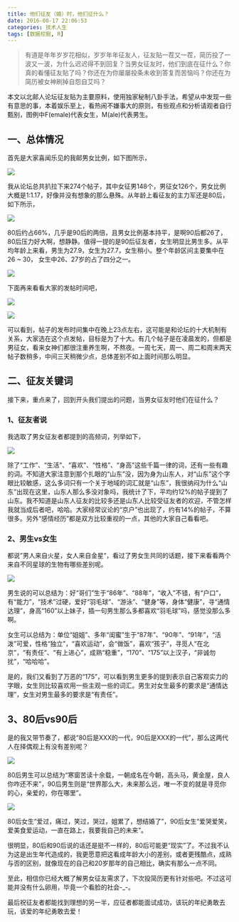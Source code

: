 ```yaml
---
title: 他们征友（婚）时，他们征什么？
date: 2016-08-17 22:06:53
categories: 技术人生
tags: [数据挖掘, R]
---
```


> 有道是年年岁岁花相似，岁岁年年征友人，征友贴一茬又一茬，简历投了一波又一波，为什么迟迟得不到回复？当男女征友时，他们到底在征什么？你真的看懂征友贴了吗？你还在为你屡屡投条未收到答复而苦恼吗？你还在为简历被女神刷掉自怨自艾吗？

<!-- more -->

本文以北邮人论坛征友贴为主要原料，使用独家秘制八卦手法，希望从中发现一些有意思的事，本着娱乐至上，看热闹不嫌事大的原则，有些观点和分析请观者自行甄别，图例中F(emale)代表女生，M(ale)代表男生。

## 一、总体情况

首先是大家喜闻乐见的我邮男女比例，如下图所示，

![](https://wocanmei-hexo.nos-eastchina1.126.net/%E4%BB%96%E4%BB%AC%E5%BE%81%E5%8F%8B%EF%BC%88%E5%A9%9A%EF%BC%89%E6%97%B6%EF%BC%8C%E4%BB%96%E4%BB%AC%E5%BE%81%E4%BB%80%E4%B9%88/1-1%20%E7%94%B7%E5%A5%B3%E6%95%B0%E9%87%8F%E5%AF%B9%E6%AF%94.png)

我从论坛总共扒拉下来274个帖子，其中女征男148个，男征女126个，男女比例大概是1:1.17，好像并没有想象的那么悬殊。从年龄上看征友的主力军还是80后，如下所示，

![](https://wocanmei-hexo.nos-eastchina1.126.net/%E4%BB%96%E4%BB%AC%E5%BE%81%E5%8F%8B%EF%BC%88%E5%A9%9A%EF%BC%89%E6%97%B6%EF%BC%8C%E4%BB%96%E4%BB%AC%E5%BE%81%E4%BB%80%E4%B9%88/1-2%20%E7%94%B7%E5%A5%B3%E6%95%B0%E9%87%8F%E5%AF%B9%E6%AF%94%EF%BC%88%E5%88%86%E5%B9%B4%E4%BB%A3%EF%BC%89.png)

80后约占66%，几乎是90后的两倍，且男女比例基本持平，是啊90后都26了，80后压力好大啊，想静静。值得一提的是90后征友者，女生明显比男生多。从平均年龄上来看，男生为27.9，女生为27.7，女生稍小。整个年龄区间主要集中在26 ~ 30， 女生中26、27岁的占了四分之一。

![](https://wocanmei-hexo.nos-eastchina1.126.net/%E4%BB%96%E4%BB%AC%E5%BE%81%E5%8F%8B%EF%BC%88%E5%A9%9A%EF%BC%89%E6%97%B6%EF%BC%8C%E4%BB%96%E4%BB%AC%E5%BE%81%E4%BB%80%E4%B9%88/1-3%20%E7%94%B7%E5%A5%B3%E5%B9%B4%E9%BE%84%E6%A6%82%E5%86%B5.png)

下面再来看看大家的发帖时间吧，

![](https://wocanmei-hexo.nos-eastchina1.126.net/%E4%BB%96%E4%BB%AC%E5%BE%81%E5%8F%8B%EF%BC%88%E5%A9%9A%EF%BC%89%E6%97%B6%EF%BC%8C%E4%BB%96%E4%BB%AC%E5%BE%81%E4%BB%80%E4%B9%88/1-4%20%E5%B8%96%E5%AD%90%E5%8F%91%E5%B8%83%E6%97%B6%E9%97%B4%EF%BC%88%E5%B0%8F%E6%97%B6%EF%BC%89.png)

![](https://wocanmei-hexo.nos-eastchina1.126.net/%E4%BB%96%E4%BB%AC%E5%BE%81%E5%8F%8B%EF%BC%88%E5%A9%9A%EF%BC%89%E6%97%B6%EF%BC%8C%E4%BB%96%E4%BB%AC%E5%BE%81%E4%BB%80%E4%B9%88/1-5%20%E5%B8%96%E5%AD%90%E5%8F%91%E5%B8%83%E6%97%B6%E9%97%B4%EF%BC%88%E6%98%9F%E6%9C%9F%EF%BC%89.png)

可以看到，帖子的发布时间集中在晚上23点左右，这可能是和论坛的十大机制有关系，大家选在这个点发帖，目标是为了十大。有几个帖子是在凌晨发的，但都是男征女，看来女神们都很注重养生啊，不熬夜。一周七天，周一、周二和周末两天帖子数稍多，中间三天稍微少点，总体差别不如上面时间那么明显。

##  二、征友关键词

接下来，重点来了，回到开头我们提出的问题，当男女征友时他们在征什么？

### 1、征友者说

我选取了男女征友者都提到的高频词，列举如下，

![](https://wocanmei-hexo.nos-eastchina1.126.net/%E4%BB%96%E4%BB%AC%E5%BE%81%E5%8F%8B%EF%BC%88%E5%A9%9A%EF%BC%89%E6%97%B6%EF%BC%8C%E4%BB%96%E4%BB%AC%E5%BE%81%E4%BB%80%E4%B9%88/1-6%20%E5%BE%81%E5%8F%8B%E8%80%85%E8%AF%B4.png)

除了“工作”、“生活”、“喜欢”、“性格”、“身高”这些千篇一律的词，还有一些有趣的词。不知道大家注意到那个扎眼的“山东”没，因为身为山东人，对“山东”这个字眼比较敏感，这么多词只有一个关于地域的词汇就是“山东”，我很纳闷为什么“山东”出现在这里，山东人那么多没对象吗，我统计了下，平均约12%的帖子提到了山东。我不知道是山东人征友的比较多还是山东人比较受征友者的欢迎，不管怎样我就当成后者吧，哈哈。大家经常议论的“京户”也出现了，约有14%的帖子，不算很多。另外“感情经历”都是双方比较重视的一点，其他的大家自己看看吧。

### 2、男生vs女生

都说”男人来自火星，女人来自金星“，看过了男女生共同的话题，接下来看看两个来自不同星球的生物有哪些差别呢。

![](https://wocanmei-hexo.nos-eastchina1.126.net/%E4%BB%96%E4%BB%AC%E5%BE%81%E5%8F%8B%EF%BC%88%E5%A9%9A%EF%BC%89%E6%97%B6%EF%BC%8C%E4%BB%96%E4%BB%AC%E5%BE%81%E4%BB%80%E4%B9%88/1-7%20%E7%94%B7%E7%94%9Fvs%E5%A5%B3%E7%94%9F.png)

男生说的可以总结为：好“哥们”生于“86年”、“88年”，“收入”不错，有“户口”，有“能力”，“技术”过硬，爱好“羽毛球”、“游泳”、“健身”等，身体“健康”，寻“通情达理”，身高“160”以上妹子，插一句男生那么多都喜欢“羽毛球”吗，感觉没那么多啊。

女生可以总结为：单位“姐姐”、多年“闺蜜”生于“87年”、“90年”、“91年”，“活泼”可爱，性格“独立”，“喜欢运动”，会“做饭”，喜欢“孩子”，寻觅人“在北京”，“有责任”、“有上进心”，成熟“稳重”，“170”、“175”以上汉子，“非诚勿扰”，“哈哈哈”。

是的，我们又看到了万恶的“175”，可以看到男生更多的提到表示自己客观实力的字眼，女生则比较喜欢用一些主观一些的词汇。男生对女生最多的要求是“通情达理”，女生对男生最多的要求是“有责任”。

## 3、80后vs90后

是的我又带节奏了，都说“80后是XXX的一代，90后是XXX的一代”，那么这两代人在择偶观上有没有差别呢？

![](https://wocanmei-hexo.nos-eastchina1.126.net/%E4%BB%96%E4%BB%AC%E5%BE%81%E5%8F%8B%EF%BC%88%E5%A9%9A%EF%BC%89%E6%97%B6%EF%BC%8C%E4%BB%96%E4%BB%AC%E5%BE%81%E4%BB%80%E4%B9%88/1-8%2080%E7%94%B7%E7%94%9Fvs90%E7%94%B7%E7%94%9F.png)

80后男生可以总结为“寒窗苦读十余载，一朝成名在今朝，高头马，黄金屋，良人你咋还不来”，90后男生则是“世界那么大，未来那么远，唯一不变的就是寻觅你的心，亲爱的，你在哪里”。

![](https://wocanmei-hexo.nos-eastchina1.126.net/%E4%BB%96%E4%BB%AC%E5%BE%81%E5%8F%8B%EF%BC%88%E5%A9%9A%EF%BC%89%E6%97%B6%EF%BC%8C%E4%BB%96%E4%BB%AC%E5%BE%81%E4%BB%80%E4%B9%88/1-9%2080%E5%A5%B3%E7%94%9Fvs90%E5%A5%B3%E7%94%9F.png)

80后女生“爱过，痛过，笑过，哭过，姐累了，想结婚了”，90后女生“爱哭爱笑，爱美食爱运动，一直在路上，我要我自己的未来”。

很明显，80后和90后说的话还是挺不一样的，80后可能更“现实”了。不过我不认为这是出生年代造成的，我更愿意把这看成年龄大小的差别，或者更残酷点，成熟与否的区别，就像现在的自己和20岁那年的自己相比，确实有那么一点不同。

至此，相信你已经大概了解男女征友需求了，下次投简历更有针对些吧。不过这可能并没有什么卵用，毕竟一个看脸的社会-_-。

最后祝征友者都能找到理想的另一半，应征者都能面试成功，该玩的年纪勇敢去玩，该爱的年纪勇敢去爱！
